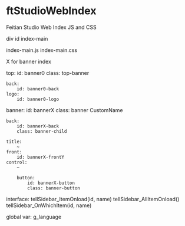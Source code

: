 # ftStudioWebIndex
Feitian Studio Web Index JS and CSS

div id index-main

index-main.js
index-main.css

X for banner index

top:
	id: banner0
	class: top-banner

	back:
		id: banner0-back
	logo:
		id: banner0-logo

banner:
	id: bannerX
	class: banner CustomName

	back:
		id: bannerX-back
		class: banner-child

	title:
		~
	front:
		id: bannerX-frontY
	control:
		~
		
		button:
			id: bannerX-button
			class: banner-button

interface:
	tellSidebar_ItemOnload(id, name)
	tellSidebar_AllItemOnload()
	tellSidebar_OnWhichItem(id, name)

global var:
	g_language
